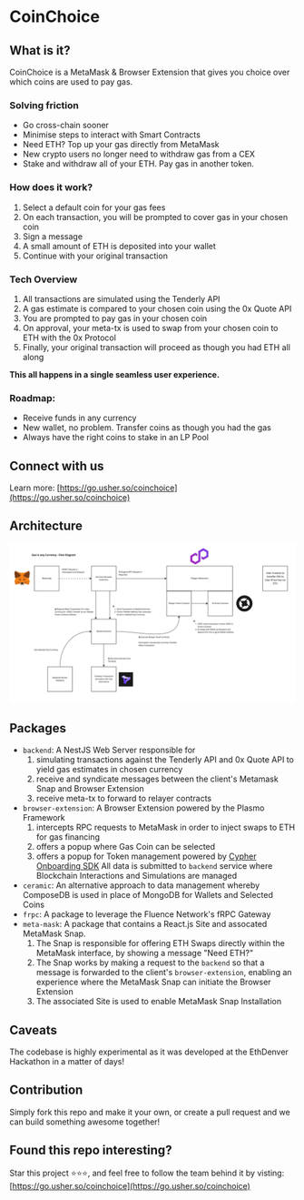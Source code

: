 # CoinChoice

## What is it?

CoinChoice is a MetaMask & Browser Extension that gives you choice over which coins are used to pay gas.

### Solving friction

- Go cross-chain sooner
- Minimise steps to interact with Smart Contracts
- Need ETH? Top up your gas directly from MetaMask
- New crypto users no longer need to withdraw gas from a CEX
- Stake and withdraw all of your ETH. Pay gas in another token.

### How does it work?

1. Select a default coin for your gas fees
2. On each transaction, you will be prompted to cover gas in your chosen coin
3. Sign a message
4. A small amount of ETH is deposited into your wallet
5. Continue with your original transaction


### Tech Overview

1. All transactions are simulated using the Tenderly API
2. A gas estimate is compared to your chosen coin using the 0x Quote API
3. You are prompted to pay gas in your chosen coin
4. On approval, your meta-tx is used to swap from your chosen coin to ETH with the 0x Protocol
5. Finally, your original transaction will proceed as though you had ETH all along

**This all happens in a single seamless user experience.**

### Roadmap:

- Receive funds in any currency
- New wallet, no problem. Transfer coins as though you had the gas
- Always have the right coins to stake in an LP Pool

## Connect with us

Learn more: [https://go.usher.so/coinchoice](https://go.usher.so/coinchoice)

## Architecture

![CoinChoice Architecture](https://github.com/coinchoice/coinchoice/blob/main/docs/ethdenver-architecture.jpeg)

## Packages

- `backend`: A NestJS Web Server responsible for
  1. simulating transactions against the Tenderly API and 0x Quote API to yield gas estimates in chosen currency
  2. receive and syndicate messages between the client's Metamask Snap and Browser Extension
  3. receive meta-tx to forward to relayer contracts
- `browser-extension`: A Browser Extension powered by the Plasmo Framework
  1. intercepts RPC requests to MetaMask in order to inject swaps to ETH for gas financing
  2. offers a popup where Gas Coin can be selected
  3. offers a popup for Token management powered by [Cypher Onboarding SDK](https://developer.cypherwallet.io/)
  All data is submitted to `backend` service where Blockchain Interactions and Simulations are managed
- `ceramic`: An alternative approach to data management whereby ComposeDB is used in place of MongoDB for Wallets and Selected Coins
- `frpc`: A package to leverage the Fluence Network's fRPC Gateway
- `meta-mask`: A package that contains a React.js Site and assocated MetaMask Snap.
  1. The Snap is responsible for offering ETH Swaps directly within the MetaMask interface, by showing a message "Need ETH?"
  2. The Snap works by making a request to the `backend` so that a message is forwarded to the client's `browser-extension`, enabling an experience where the MetaMask Snap can initiate the Browser Extension
  3. The associated Site is used to enable MetaMask Snap Installation

## Caveats

The codebase is highly experimental as it was developed at the EthDenver Hackathon in a matter of days!
## Contribution

Simply fork this repo and make it your own, or create a pull request and we can build something awesome together!

## Found this repo interesting?

Star this project ⭐️⭐️⭐️, and feel free to follow the team behind it by visting: [https://go.usher.so/coinchoice](https://go.usher.so/coinchoice)
